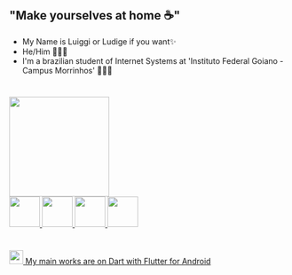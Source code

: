 
## "Make yourselves at home ☕"
- My Name is Luiggi or Ludige if you want✨
- He/Him 👨🏻‍💻
- I'm a brazilian student of Internet Systems at 'Instituto Federal Goiano - Campus Morrinhos' 🙋🏻‍♂️
#
<div>
<a href="https://github.com/ludige">
<img loading="lazy" height="180em" src="https://github-readme-stats.vercel.app/api/top-langs/?username=ludige&layout=compact&langs_count=7&theme=dracula"/>
  <div> <img loading="lazy" src="https://cdn.jsdelivr.net/gh/devicons/devicon/icons/java/java-original-wordmark.svg" width="55" height="55"/> 
 <img loading="lazy" src="https://cdn.jsdelivr.net/gh/devicons/devicon/icons/javascript/javascript-original.svg" width="55" height="55"/>  
<img loading="lazy" src="https://cdn.jsdelivr.net/gh/devicons/devicon/icons/nodejs/nodejs-original-wordmark.svg" width="55" height="55"/> 
 <img loading="lazy" src="https://cdn.jsdelivr.net/gh/devicons/devicon/icons/python/python-plain.svg" width="55" height="55"/>

</div>
</div>

#
<img loading="lazy" src="https://cdn.jsdelivr.net/gh/devicons/devicon/icons/flutter/flutter-original.svg" width="25" height="25"/> My main works are on Dart with Flutter for Android


